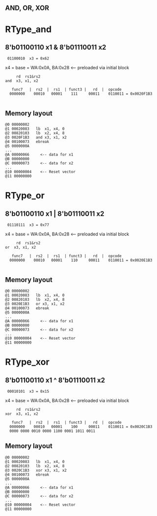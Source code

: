 ## AND, OR, XOR


# RType_and

  8'b01100110  x1
& 8'b01110011  x2
-------------
     01100010  x3 = 0x62

x4 = base = WA:0x0A, BA:0x28  <-- preloaded via initial block

```
     rd  rs1&rs2
and  x3, x1, x2

   func7   |  rs2  |  rs1  | funct3 |   rd  |  opcode
  0000000    00010   00001    111     00011    0110011 = 0x0020F1B3
  
```

## Memory layout
```
@0 00000002
@1 00020083   lb  x1, x4, 0
@2 00820103   lb  x2, x4, 8
@3 0020F1B3   and x3, x1, x2
@4 00100073   ebreak
@5 0000000A     
...
@A 00000066     <-- data for x1
@B 00000000
@C 00000073     <-- data for x2
...
@10 00000004    <-- Reset vector
@11 00000000
```

# RType_or

  8'b01100110  x1
| 8'b01110011  x2
-------------
     01110111  x3 = 0x77

x4 = base = WA:0x0A, BA:0x28  <-- preloaded via initial block

```
     rd  rs1&rs2
or  x3, x1, x2

   func7   |  rs2  |  rs1  | funct3 |   rd  |  opcode
  0000000    00010   00001    110     00011    0110011 = 0x0020E1B3
  
```

## Memory layout
```
@0 00000002
@1 00020083   lb  x1, x4, 0
@2 00820103   lb  x2, x4, 8
@3 0020E1B3   or x3, x1, x2
@4 00100073   ebreak
@5 0000000A     
...
@A 00000066     <-- data for x1
@B 00000000
@C 00000073     <-- data for x2
...
@10 00000004    <-- Reset vector
@11 00000000
```

# RType_xor

  8'b01100110  x1
^ 8'b01110011  x2
-------------
     00010101  x3 = 0x15

x4 = base = WA:0x0A, BA:0x28  <-- preloaded via initial block

```
     rd  rs1&rs2
xor  x3, x1, x2

   func7   |  rs2  |  rs1  | funct3 |   rd  |  opcode
  0000000    00010   00001    100     00011    0110011 = 0x0020C1B3
  0000 0000 0010 0000 1100 0001 1011 0011
```

## Memory layout
```
@0 00000002
@1 00020083   lb  x1, x4, 0
@2 00820103   lb  x2, x4, 8
@3 0020C1B3   xor x3, x1, x2
@4 00100073   ebreak
@5 0000000A     
...
@A 00000066     <-- data for x1
@B 00000000
@C 00000073     <-- data for x2
...
@10 00000004    <-- Reset vector
@11 00000000
```
